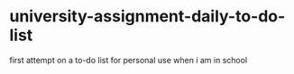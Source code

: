 # university-assignment-daily-to-do-list
first attempt on a to-do list for personal use when i am in school
